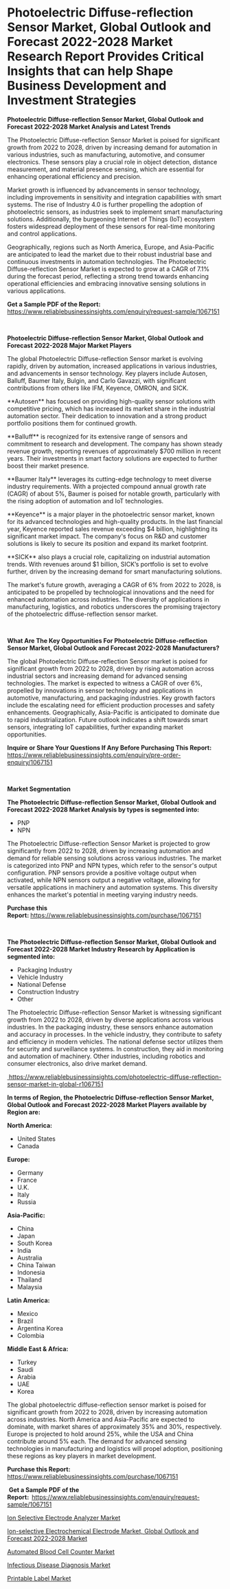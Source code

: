 <p><h1>Photoelectric Diffuse-reflection Sensor Market, Global Outlook and Forecast 2022-2028 Market Research Report Provides Critical Insights that can help Shape Business Development and Investment Strategies</h1></p><p><strong>Photoelectric Diffuse-reflection Sensor Market, Global Outlook and Forecast 2022-2028 Market Analysis and Latest Trends</strong></p>
<p><p>The Photoelectric Diffuse-reflection Sensor Market is poised for significant growth from 2022 to 2028, driven by increasing demand for automation in various industries, such as manufacturing, automotive, and consumer electronics. These sensors play a crucial role in object detection, distance measurement, and material presence sensing, which are essential for enhancing operational efficiency and precision.</p><p>Market growth is influenced by advancements in sensor technology, including improvements in sensitivity and integration capabilities with smart systems. The rise of Industry 4.0 is further propelling the adoption of photoelectric sensors, as industries seek to implement smart manufacturing solutions. Additionally, the burgeoning Internet of Things (IoT) ecosystem fosters widespread deployment of these sensors for real-time monitoring and control applications.</p><p>Geographically, regions such as North America, Europe, and Asia-Pacific are anticipated to lead the market due to their robust industrial base and continuous investments in automation technologies. The Photoelectric Diffuse-reflection Sensor Market is expected to grow at a CAGR of 7.1% during the forecast period, reflecting a strong trend towards enhancing operational efficiencies and embracing innovative sensing solutions in various applications.</p></p>
<p><strong>Get a Sample PDF of the Report:&nbsp;</strong> <a href="https://www.reliablebusinessinsights.com/enquiry/request-sample/1067151">https://www.reliablebusinessinsights.com/enquiry/request-sample/1067151</a></p>
<p>&nbsp;</p>
<p><strong>Photoelectric Diffuse-reflection Sensor Market, Global Outlook and Forecast 2022-2028 Major Market Players</strong></p>
<p><p>The global Photoelectric Diffuse-reflection Sensor market is evolving rapidly, driven by automation, increased applications in various industries, and advancements in sensor technology. Key players include Autosen, Balluff, Baumer Italy, Bulgin, and Carlo Gavazzi, with significant contributions from others like IFM, Keyence, OMRON, and SICK.</p><p>**Autosen** has focused on providing high-quality sensor solutions with competitive pricing, which has increased its market share in the industrial automation sector. Their dedication to innovation and a strong product portfolio positions them for continued growth.</p><p>**Balluff** is recognized for its extensive range of sensors and commitment to research and development. The company has shown steady revenue growth, reporting revenues of approximately $700 million in recent years. Their investments in smart factory solutions are expected to further boost their market presence.</p><p>**Baumer Italy** leverages its cutting-edge technology to meet diverse industry requirements. With a projected compound annual growth rate (CAGR) of about 5%, Baumer is poised for notable growth, particularly with the rising adoption of automation and IoT technologies.</p><p>**Keyence** is a major player in the photoelectric sensor market, known for its advanced technologies and high-quality products. In the last financial year, Keyence reported sales revenue exceeding $4 billion, highlighting its significant market impact. The company's focus on R&D and customer solutions is likely to secure its position and expand its market footprint.</p><p>**SICK** also plays a crucial role, capitalizing on industrial automation trends. With revenues around $1 billion, SICK’s portfolio is set to evolve further, driven by the increasing demand for smart manufacturing solutions.</p><p>The market's future growth, averaging a CAGR of 6% from 2022 to 2028, is anticipated to be propelled by technological innovations and the need for enhanced automation across industries. The diversity of applications in manufacturing, logistics, and robotics underscores the promising trajectory of the photoelectric diffuse-reflection sensor market.</p></p>
<p>&nbsp;</p>
<p><strong>What Are The Key Opportunities For Photoelectric Diffuse-reflection Sensor Market, Global Outlook and Forecast 2022-2028 Manufacturers?</strong></p>
<p><p>The global Photoelectric Diffuse-reflection Sensor market is poised for significant growth from 2022 to 2028, driven by rising automation across industrial sectors and increasing demand for advanced sensing technologies. The market is expected to witness a CAGR of over 6%, propelled by innovations in sensor technology and applications in automotive, manufacturing, and packaging industries. Key growth factors include the escalating need for efficient production processes and safety enhancements. Geographically, Asia-Pacific is anticipated to dominate due to rapid industrialization. Future outlook indicates a shift towards smart sensors, integrating IoT capabilities, further expanding market opportunities.</p></p>
<p><strong>Inquire or Share Your Questions If Any Before Purchasing This Report:</strong> <a href="https://www.reliablebusinessinsights.com/enquiry/pre-order-enquiry/1067151">https://www.reliablebusinessinsights.com/enquiry/pre-order-enquiry/1067151</a></p>
<p>&nbsp;</p>
<p><strong>Market Segmentation</strong></p>
<p><strong>The Photoelectric Diffuse-reflection Sensor Market, Global Outlook and Forecast 2022-2028 Market Analysis by types is segmented into:</strong></p>
<p><ul><li>PNP</li><li>NPN</li></ul></p>
<p><p>The Photoelectric Diffuse-reflection Sensor Market is projected to grow significantly from 2022 to 2028, driven by increasing automation and demand for reliable sensing solutions across various industries. The market is categorized into PNP and NPN types, which refer to the sensor's output configuration. PNP sensors provide a positive voltage output when activated, while NPN sensors output a negative voltage, allowing for versatile applications in machinery and automation systems. This diversity enhances the market's potential in meeting varying industry needs.</p></p>
<p><strong>Purchase this Report:&nbsp;</strong><a href="https://www.reliablebusinessinsights.com/purchase/1067151">https://www.reliablebusinessinsights.com/purchase/1067151</a></p>
<p>&nbsp;</p>
<p><strong>The Photoelectric Diffuse-reflection Sensor Market, Global Outlook and Forecast 2022-2028 Market Industry Research by Application is segmented into:</strong></p>
<p><ul><li>Packaging Industry</li><li>Vehicle Industry</li><li>National Defense</li><li>Construction Industry</li><li>Other</li></ul></p>
<p><p>The Photoelectric Diffuse-reflection Sensor Market is witnessing significant growth from 2022 to 2028, driven by diverse applications across various industries. In the packaging industry, these sensors enhance automation and accuracy in processes. In the vehicle industry, they contribute to safety and efficiency in modern vehicles. The national defense sector utilizes them for security and surveillance systems. In construction, they aid in monitoring and automation of machinery. Other industries, including robotics and consumer electronics, also drive market demand.</p></p>
<p><a href="https://www.reliablebusinessinsights.com/photoelectric-diffuse-reflection-sensor-market-in-global-r1067151">&nbsp;https://www.reliablebusinessinsights.com/photoelectric-diffuse-reflection-sensor-market-in-global-r1067151</a></p>
<p><strong>In terms of Region, the Photoelectric Diffuse-reflection Sensor Market, Global Outlook and Forecast 2022-2028 Market Players available by Region are:</strong></p>
<p>
    <p> <strong> North America: </strong>
        <ul>
            <li>United States</li>
            <li>Canada</li>
        </ul>
        </p> 
    <p> <strong> Europe: </strong>
        <ul>
            <li>Germany</li>
            <li>France</li>
            <li>U.K.</li>
            <li>Italy</li>
            <li>Russia</li>
        </ul>
        </p> 
    <p> <strong> Asia-Pacific: </strong>
        <ul>
            <li>China</li>
            <li>Japan</li>
            <li>South Korea</li>
            <li>India</li>
            <li>Australia</li>
            <li>China Taiwan</li>
            <li>Indonesia</li>
            <li>Thailand</li>
            <li>Malaysia</li>
        </ul>
        </p> 
    <p> <strong> Latin America: </strong>
        <ul>
            <li>Mexico</li>
            <li>Brazil</li>
            <li>Argentina Korea</li>
            <li>Colombia</li>
        </ul>
        </p> 
    <p> <strong> Middle East & Africa: </strong>
        <ul>
            <li>Turkey</li>
            <li>Saudi</li>
            <li>Arabia</li>
            <li>UAE</li>
            <li>Korea</li>
        </ul>
    </p>
    </p>
<p><p>The global photoelectric diffuse-reflection sensor market is poised for significant growth from 2022 to 2028, driven by increasing automation across industries. North America and Asia-Pacific are expected to dominate, with market shares of approximately 35% and 30%, respectively. Europe is projected to hold around 25%, while the USA and China contribute around 5% each. The demand for advanced sensing technologies in manufacturing and logistics will propel adoption, positioning these regions as key players in market development.</p></p>
<p><strong>Purchase this Report: </strong><a href="https://www.reliablebusinessinsights.com/purchase/1067151">https://www.reliablebusinessinsights.com/purchase/1067151</a></p>
<p>&nbsp;<strong>Get a Sample PDF of the Report:&nbsp;&nbsp;</strong><a href="https://www.reliablebusinessinsights.com/enquiry/request-sample/1067151">https://www.reliablebusinessinsights.com/enquiry/request-sample/1067151</a></p>
<p><strong></strong></p>
<p><p><a href="https://www.linkedin.com/pulse/global-ion-selective-electrode-analyzer-market-sector2024-qzike?trackingId=UYWLuYHyTliVDdlgz7EcJw%3D%3D">Ion Selective Electrode Analyzer Market</a></p><p><a href="https://github.com/angelajermaine/Market-Research-Report-List-5/blob/main/ion-selective-electrochemical-electrode-market-global-outlook-and-forecast-2022-2028-market.md">Ion-selective Electrochemical Electrode Market, Global Outlook and Forecast 2022-2028 Market</a></p><p><a href="https://www.linkedin.com/pulse/global-perspectives-automated-blood-cell-counter-market-trends-qs3te?trackingId=%2FsqclK5jSruLNSUjfjrofA%3D%3D">Automated Blood Cell Counter Market</a></p><p><a href="https://www.linkedin.com/pulse/global-infectious-disease-diagnosis-market-size-expected-experience-lg5qe?trackingId=d51kQwahTc6InJHmqK0jNQ%3D%3D">Infectious Disease Diagnosis Market</a></p><p><a href="https://www.linkedin.com/pulse/insights-printable-label-industry-market-financial-status-jsnhf?trackingId=oJ3jRdpMQamBjP7%2BI5cJJQ%3D%3D">Printable Label Market</a></p></p>